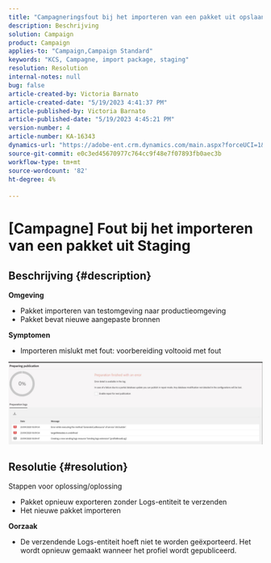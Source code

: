 ```yaml
---
title: "Campagneringsfout bij het importeren van een pakket uit opslaan"
description: Beschrijving
solution: Campaign
product: Campaign
applies-to: "Campaign,Campaign Standard"
keywords: "KCS, Campagne, import package, staging"
resolution: Resolution
internal-notes: null
bug: false
article-created-by: Victoria Barnato
article-created-date: "5/19/2023 4:41:37 PM"
article-published-by: Victoria Barnato
article-published-date: "5/19/2023 4:45:21 PM"
version-number: 4
article-number: KA-16343
dynamics-url: "https://adobe-ent.crm.dynamics.com/main.aspx?forceUCI=1&pagetype=entityrecord&etn=knowledgearticle&id=3a456c02-64f6-ed11-8848-6045bd0065b6"
source-git-commit: e0c3ed45670977c764cc9f48e7f07893fb0aec3b
workflow-type: tm+mt
source-wordcount: '82'
ht-degree: 4%

---
```


# [Campagne] Fout bij het importeren van een pakket uit Staging

## Beschrijving {#description}

<b>Omgeving</b>
- Pakket importeren van testomgeving naar productieomgeving
- Pakket bevat nieuwe aangepaste bronnen

<b>Symptomen</b>
- Importeren mislukt met fout: voorbereiding voltooid met fout


![](assets/___3b456c02-64f6-ed11-8848-6045bd0065b6___.jpeg)




## Resolutie {#resolution}

Stappen voor oplossing/oplossing
- Pakket opnieuw exporteren zonder Logs-entiteit te verzenden
- Het nieuwe pakket importeren

<b>Oorzaak</b>
- De verzendende Logs-entiteit hoeft niet te worden geëxporteerd. Het wordt opnieuw gemaakt wanneer het profiel wordt gepubliceerd.



